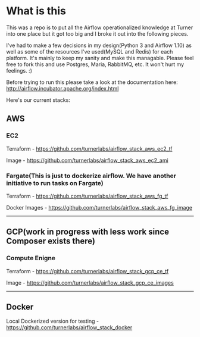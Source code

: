 # What is this

This was a repo is to put all the Airflow operationalized knowledge at Turner into one place but it got too big and I broke it out into the following pieces.

I've had to make a few decisions in my design(Python 3 and Airflow 1.10) as well as some of the resources I've used(MySQL and Redis) for each platform.  It's mainly to keep my sanity and make this managable.  Please feel free to fork this and use Postgres, Maria, RabbitMQ, etc.  It won't hurt my feelings.  :)

Before trying to run this please take a look at the documentation here:  http://airflow.incubator.apache.org/index.html

Here's our current stacks:

## AWS

### EC2

Terraform - https://github.com/turnerlabs/airflow_stack_aws_ec2_tf

Image - https://github.com/turnerlabs/airflow_stack_aws_ec2_ami

### Fargate(This is just to dockerize airflow.  We have another initiative to run tasks on Fargate)

Terraform - https://github.com/turnerlabs/airflow_stack_aws_fg_tf

Docker Images - https://github.com/turnerlabs/airflow_stack_aws_fg_image
***

## GCP(work in progress with less work since Composer exists there)

### Compute Enigne

Terraform - https://github.com/turnerlabs/airflow_stack_gcp_ce_tf

Image - https://github.com/turnerlabs/airflow_stack_gcp_ce_images
***

## Docker

Local Dockerized version for testing - https://github.com/turnerlabs/airflow_stack_docker
